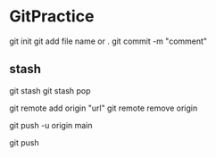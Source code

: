# GitPractice
git init
git add file name or .
git commit -m "comment"

## stash
git stash
git stash pop

git remote add origin "url"
git remote remove origin

git push -u origin main 

git push 
